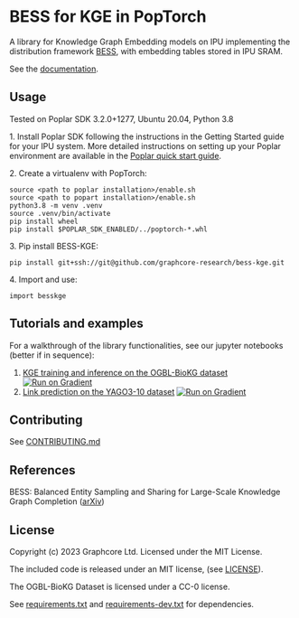 # BESS for KGE in PopTorch

A library for Knowledge Graph Embedding models on IPU implementing the distribution framework [BESS](https://arxiv.org/abs/2211.12281), with embedding tables stored in IPU SRAM.

See the [documentation](https://symmetrical-adventure-69267rm.pages.github.io/).

## Usage

Tested on Poplar SDK 3.2.0+1277, Ubuntu 20.04, Python 3.8

1\. Install Poplar SDK following the instructions in the Getting Started guide for your IPU system. More detailed instructions on setting up your Poplar environment are available in the [Poplar quick start guide](https://docs.graphcore.ai/projects/poplar-quick-start).


2\. Create a virtualenv with PopTorch:
```
source <path to poplar installation>/enable.sh
source <path to popart installation>/enable.sh
python3.8 -m venv .venv
source .venv/bin/activate
pip install wheel
pip install $POPLAR_SDK_ENABLED/../poptorch-*.whl
```

3\. Pip install BESS-KGE:
```
pip install git+ssh://git@github.com/graphcore-research/bess-kge.git
```

4\. Import and use:
```
import besskge
```

## Tutorials and examples

For a walkthrough of the library functionalities, see our jupyter notebooks (better if in sequence): 
1. [KGE training and inference on the OGBL-BioKG dataset](notebooks/1_biokg_training_inference.ipynb) [![Run on Gradient](https://assets.paperspace.io/img/gradient-badge.svg)](https://console.paperspace.com/github/graphcore-research/bess-kge?container=graphcore%2Fpytorch-jupyter%3A3.2.0-ubuntu-20.04&machine=Free-IPU-POD4&file=%2Fnotebooks%2F1_biokg_training_inference.ipynb)
2. [Link prediction on the YAGO3-10 dataset](notebooks/2_yago_topk_prediction.ipynb) [![Run on Gradient](https://assets.paperspace.io/img/gradient-badge.svg)](https://console.paperspace.com/github/graphcore-research/bess-kge?container=graphcore%2Fpytorch-jupyter%3A3.2.0-ubuntu-20.04&machine=Free-IPU-POD4&file=%2Fnotebooks%2F2_yago_topk_prediction.ipynb)


## Contributing

See [CONTRIBUTING.md](CONTRIBUTING.md)

## References
BESS: Balanced Entity Sampling and Sharing for Large-Scale Knowledge Graph Completion ([arXiv](https://arxiv.org/abs/2211.12281))

## License

Copyright (c) 2023 Graphcore Ltd. Licensed under the MIT License.

The included code is released under an MIT license, (see [LICENSE](LICENSE)).

The OGBL-BioKG Dataset is licensed under a CC-0 license.

See [requirements.txt](requirements.txt) and [requirements-dev.txt](requirements-dev.txt) for dependencies.
